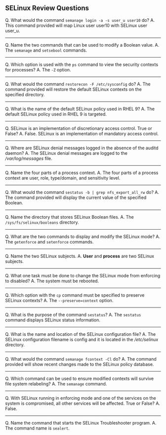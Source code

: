 ## SELinux Review Questions 

Q\. What would the command `semanage login -a -s user_u user10` do?
A\. This command provided will map Linux user user10 with SELinux user user_u.

---

Q\. Name the two commands that can be used to modify a Boolean value.
A\. The `semanage` and `setsebool` commands.

---

Q\. Which option is used with the `ps` command to view the security contexts for processes?
A\. The `-Z` option.

---

Q\. What would the command `restorecon -F /etc/sysconfig` do?
A\. The command provided will restore the default SELinux contexts on the specified directory.

---

Q\. What is the name of the default SELinux policy used in RHEL 9?
A\. The default SELinux policy used in RHEL 9 is targeted.

---

Q\. SELinux is an implementation of discretionary access control. True or False?
A\. False. SELinux is an implementation of mandatory access control.

---

Q\. Where are SELinux denial messages logged in the absence of the
auditd daemon?
A\. The SELinux denial messages are logged to the */var/log/messages* file. 

---

Q. Name the four parts of a process context.
A\. The four parts of a process context are user, role, type/domain, and sensitivity level.

---

Q\. What would the command `sestatus -b | grep nfs_export_all_rw` do?
A\. The command provided will display the current value of the specified Boolean.

---

Q\. Name the directory that stores SELinux Boolean files.
A\. The `/sys/fs/selinux/booleans` directory.

---

Q\. What are the two commands to display and modify the SELinux mode?
A\. The `getenforce` and `setenforce` commands.

---

Q\. Name the two SELinux subjects.
A\. **User** and **process** are two SELinux subjects.

---

Q\. What one task must be done to change the SELinux mode from enforcing to disabled?
A\. The system must be rebooted.

---

Q\. Which option with the `cp` command must be specified to preserve SELinux contexts?
A\. The `--preserve=context` option.

---

Q\. What is the purpose of the command `sestatus`?
A\. The `sestatus` command displays SELinux status information.

---

Q\. What is the name and location of the SELinux configuration file?
A\. The SELinux configuration filename is config and it is located in the */etc/selinux* directory.

---

Q\. What would the command `semanage fcontext -Cl` do?
A\. The command provided will show recent changes made to the SELinux policy database.

---

Q\. Which command can be used to ensure modified contexts will survive file system relabeling?
A\. The `semanage` command.

---

Q\. With SELinux running in enforcing mode and one of the services on the system is compromised, all other services will be affected. True or False?
A\. False.

---

Q\. Name the command that starts the SELinux Troubleshooter program.
A\. The command name is `sealert`.